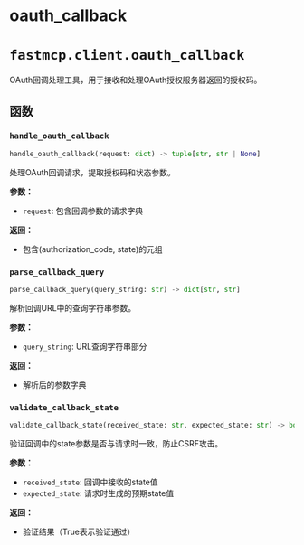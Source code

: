 # oauth_callback

# `fastmcp.client.oauth_callback`

OAuth回调处理工具，用于接收和处理OAuth授权服务器返回的授权码。

## 函数

### `handle_oauth_callback`

```python
handle_oauth_callback(request: dict) -> tuple[str, str | None]
```

处理OAuth回调请求，提取授权码和状态参数。

**参数：**
- `request`: 包含回调参数的请求字典

**返回：**
- 包含(authorization_code, state)的元组

### `parse_callback_query`

```python
parse_callback_query(query_string: str) -> dict[str, str]
```

解析回调URL中的查询字符串参数。

**参数：**
- `query_string`: URL查询字符串部分

**返回：**
- 解析后的参数字典

### `validate_callback_state`

```python
validate_callback_state(received_state: str, expected_state: str) -> bool
```

验证回调中的state参数是否与请求时一致，防止CSRF攻击。

**参数：**
- `received_state`: 回调中接收的state值
- `expected_state`: 请求时生成的预期state值

**返回：**
- 验证结果（True表示验证通过）